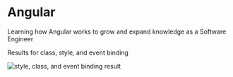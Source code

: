 # Angular
Learning how Angular works to grow and expand knowledge as a Software Engineer

Results for class, style, and event binding

![style, class, and event binding result](https://github.com/Jaypa92/Angular/assets/96949038/54a0c8e6-5088-4afc-a531-b7857f96fd2d)
